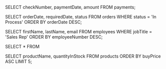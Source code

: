SELECT checkNumber, paymentDate, amount
FROM payments;

SELECT orderDate, requiredDate, status
FROM orders
WHERE status = 'In Process'
ORDER BY orderDate DESC;

SELECT firstName, lastName, email
FROM employees
WHERE jobTitle = 'Sales Rep'
ORDER BY employeeNumber DESC;

SELECT *
FROM



SELECT productName, quantityInStock
FROM products
ORDER BY buyPrice ASC
LIMIT 5;
